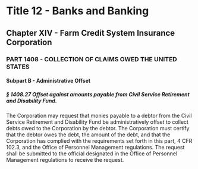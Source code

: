 
# Title 12 - Banks and Banking
## Chapter XIV - Farm Credit System Insurance Corporation
### PART 1408 - COLLECTION OF CLAIMS OWED THE UNITED STATES
#### Subpart B - Administrative Offset
##### § 1408.27 Offset against amounts payable from Civil Service Retirement and Disability Fund.

The Corporation may request that monies payable to a debtor from the Civil Service Retirement and Disability Fund be administratively offset to collect debts owed to the Corporation by the debtor. The Corporation must certify that the debtor owes the debt, the amount of the debt, and that the Corporation has complied with the requirements set forth in this part, 4 CFR 102.3, and the Office of Personnel Management regulations. The request shall be submitted to the official designated in the Office of Personnel Management regulations to receive the request.

